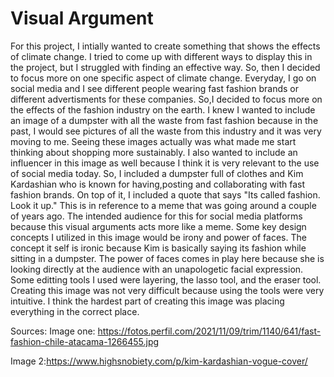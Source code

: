 # Visual Argument

For this project, I intially wanted to create something that shows the effects of climate change. I tried to come up with different ways to display this in the project, but I struggled with finding an effective way. So, then I decided to focus more on one specific aspect of climate change. Everyday, I go on social media and I see different people wearing fast fashion brands or different advertisments for these companies. So,I decided to focus more on the effects of the fashion industry on the earth. I knew I wanted to include an image of a dumpster with all the waste from fast fashion because in the past, I would see pictures of all the waste from this industry and it was very moving to me. Seeing these images actually was what made me start thinking about shopping more sustainably. I also wanted to include an influencer in this image as well because I think it is very relevant to the use of social media today. So, I included a dumpster full of clothes and Kim Kardashian who is known for having,posting and collaborating with fast fashion brands. On top of it, I included a quote that says "Its called fashion. Look it up." This is in reference to a meme that was going around a couple of years ago. The intended audience for this for social media platforms because this visual arguments acts more like a meme. Some key design concepts I utilized in this image would be irony and power of faces. The concept it self is ironic because Kim is basically saying its fashion while sitting in a dumpster. The power of faces comes in play here because she is looking directly at the audience with an unapologetic facial expression. Some editting tools I used were layering, the lasso tool, and the eraser tool. Creating this image was not very difficult because using the tools were very intuitive. I think the hardest part of creating this image was placing everything in the correct place. 

Sources:
Image one: https://fotos.perfil.com/2021/11/09/trim/1140/641/fast-fashion-chile-atacama-1266455.jpg

Image 2:https://www.highsnobiety.com/p/kim-kardashian-vogue-cover/
